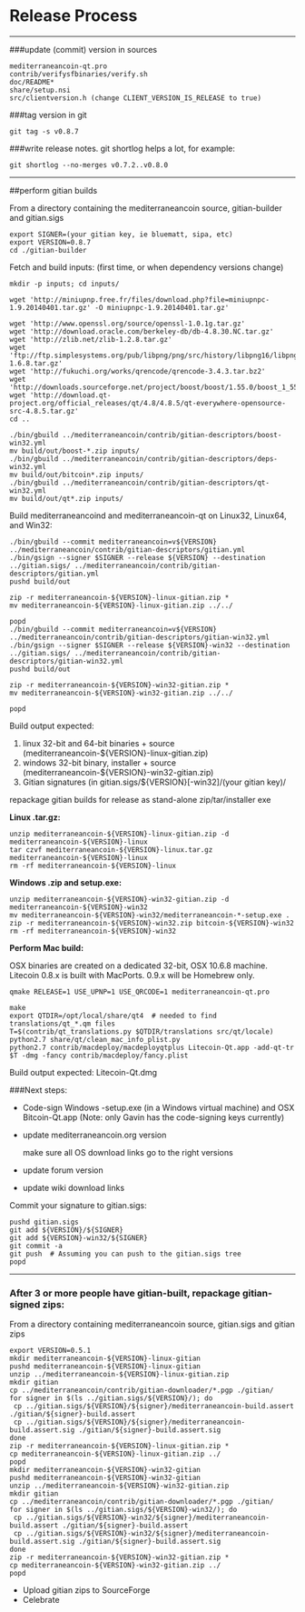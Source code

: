 Release Process
====================

* * *

###update (commit) version in sources

 
	mediterraneancoin-qt.pro 
	contrib/verifysfbinaries/verify.sh
	doc/README*
	share/setup.nsi
	src/clientversion.h (change CLIENT_VERSION_IS_RELEASE to true)

###tag version in git

	git tag -s v0.8.7

###write release notes. git shortlog helps a lot, for example:

	git shortlog --no-merges v0.7.2..v0.8.0

* * *

##perform gitian builds

 From a directory containing the mediterraneancoin source, gitian-builder and gitian.sigs
  
	export SIGNER=(your gitian key, ie bluematt, sipa, etc)
	export VERSION=0.8.7
	cd ./gitian-builder

 Fetch and build inputs: (first time, or when dependency versions change)

	mkdir -p inputs; cd inputs/
 
	wget 'http://miniupnp.free.fr/files/download.php?file=miniupnpc-1.9.20140401.tar.gz' -O miniupnpc-1.9.20140401.tar.gz'
 
	wget 'http://www.openssl.org/source/openssl-1.0.1g.tar.gz'
	wget 'http://download.oracle.com/berkeley-db/db-4.8.30.NC.tar.gz'
	wget 'http://zlib.net/zlib-1.2.8.tar.gz'
	wget 'ftp://ftp.simplesystems.org/pub/libpng/png/src/history/libpng16/libpng-1.6.8.tar.gz'
	wget 'http://fukuchi.org/works/qrencode/qrencode-3.4.3.tar.bz2'
	wget 'http://downloads.sourceforge.net/project/boost/boost/1.55.0/boost_1_55_0.tar.bz2'
	wget 'http://download.qt-project.org/official_releases/qt/4.8/4.8.5/qt-everywhere-opensource-src-4.8.5.tar.gz'
	cd ..
 
	./bin/gbuild ../mediterraneancoin/contrib/gitian-descriptors/boost-win32.yml
	mv build/out/boost-*.zip inputs/
	./bin/gbuild ../mediterraneancoin/contrib/gitian-descriptors/deps-win32.yml
	mv build/out/bitcoin*.zip inputs/
	./bin/gbuild ../mediterraneancoin/contrib/gitian-descriptors/qt-win32.yml
	mv build/out/qt*.zip inputs/
 

 Build mediterraneancoind and mediterraneancoin-qt on Linux32, Linux64, and Win32:
  
	./bin/gbuild --commit mediterraneancoin=v${VERSION} ../mediterraneancoin/contrib/gitian-descriptors/gitian.yml
	./bin/gsign --signer $SIGNER --release ${VERSION} --destination ../gitian.sigs/ ../mediterraneancoin/contrib/gitian-descriptors/gitian.yml
	pushd build/out
 
	zip -r mediterraneancoin-${VERSION}-linux-gitian.zip *
	mv mediterraneancoin-${VERSION}-linux-gitian.zip ../../
 
	popd
	./bin/gbuild --commit mediterraneancoin=v${VERSION} ../mediterraneancoin/contrib/gitian-descriptors/gitian-win32.yml
	./bin/gsign --signer $SIGNER --release ${VERSION}-win32 --destination ../gitian.sigs/ ../mediterraneancoin/contrib/gitian-descriptors/gitian-win32.yml
	pushd build/out
 
	zip -r mediterraneancoin-${VERSION}-win32-gitian.zip *
	mv mediterraneancoin-${VERSION}-win32-gitian.zip ../../
 
	popd

  Build output expected:

  1. linux 32-bit and 64-bit binaries + source (mediterraneancoin-${VERSION}-linux-gitian.zip)
  2. windows 32-bit binary, installer + source (mediterraneancoin-${VERSION}-win32-gitian.zip)
  3. Gitian signatures (in gitian.sigs/${VERSION}[-win32]/(your gitian key)/

repackage gitian builds for release as stand-alone zip/tar/installer exe

**Linux .tar.gz:**

	unzip mediterraneancoin-${VERSION}-linux-gitian.zip -d mediterraneancoin-${VERSION}-linux
	tar czvf mediterraneancoin-${VERSION}-linux.tar.gz mediterraneancoin-${VERSION}-linux
	rm -rf mediterraneancoin-${VERSION}-linux

**Windows .zip and setup.exe:**

	unzip mediterraneancoin-${VERSION}-win32-gitian.zip -d mediterraneancoin-${VERSION}-win32
	mv mediterraneancoin-${VERSION}-win32/mediterraneancoin-*-setup.exe .
	zip -r mediterraneancoin-${VERSION}-win32.zip bitcoin-${VERSION}-win32
	rm -rf mediterraneancoin-${VERSION}-win32

**Perform Mac build:**

  OSX binaries are created on a dedicated 32-bit, OSX 10.6.8 machine.
  Litecoin 0.8.x is built with MacPorts.  0.9.x will be Homebrew only.


	qmake RELEASE=1 USE_UPNP=1 USE_QRCODE=1 mediterraneancoin-qt.pro
 
	make
	export QTDIR=/opt/local/share/qt4  # needed to find translations/qt_*.qm files
	T=$(contrib/qt_translations.py $QTDIR/translations src/qt/locale)
	python2.7 share/qt/clean_mac_info_plist.py
	python2.7 contrib/macdeploy/macdeployqtplus Litecoin-Qt.app -add-qt-tr $T -dmg -fancy contrib/macdeploy/fancy.plist

 Build output expected: Litecoin-Qt.dmg

###Next steps:

* Code-sign Windows -setup.exe (in a Windows virtual machine) and
  OSX Bitcoin-Qt.app (Note: only Gavin has the code-signing keys currently)


* update mediterraneancoin.org version
 
  make sure all OS download links go to the right versions

* update forum version

* update wiki download links

 
Commit your signature to gitian.sigs:

	pushd gitian.sigs
	git add ${VERSION}/${SIGNER}
	git add ${VERSION}-win32/${SIGNER}
	git commit -a
	git push  # Assuming you can push to the gitian.sigs tree
	popd


-------------------------------------------------------------------------

### After 3 or more people have gitian-built, repackage gitian-signed zips:

From a directory containing mediterraneancoin source, gitian.sigs and gitian zips

	export VERSION=0.5.1
	mkdir mediterraneancoin-${VERSION}-linux-gitian
	pushd mediterraneancoin-${VERSION}-linux-gitian
	unzip ../mediterraneancoin-${VERSION}-linux-gitian.zip
	mkdir gitian
	cp ../mediterraneancoin/contrib/gitian-downloader/*.pgp ./gitian/
	for signer in $(ls ../gitian.sigs/${VERSION}/); do
	 cp ../gitian.sigs/${VERSION}/${signer}/mediterraneancoin-build.assert ./gitian/${signer}-build.assert
	 cp ../gitian.sigs/${VERSION}/${signer}/mediterraneancoin-build.assert.sig ./gitian/${signer}-build.assert.sig
	done
	zip -r mediterraneancoin-${VERSION}-linux-gitian.zip *
	cp mediterraneancoin-${VERSION}-linux-gitian.zip ../
	popd
	mkdir mediterraneancoin-${VERSION}-win32-gitian
	pushd mediterraneancoin-${VERSION}-win32-gitian
	unzip ../mediterraneancoin-${VERSION}-win32-gitian.zip
	mkdir gitian
	cp ../mediterraneancoin/contrib/gitian-downloader/*.pgp ./gitian/
	for signer in $(ls ../gitian.sigs/${VERSION}-win32/); do
	 cp ../gitian.sigs/${VERSION}-win32/${signer}/mediterraneancoin-build.assert ./gitian/${signer}-build.assert
	 cp ../gitian.sigs/${VERSION}-win32/${signer}/mediterraneancoin-build.assert.sig ./gitian/${signer}-build.assert.sig
	done
	zip -r mediterraneancoin-${VERSION}-win32-gitian.zip *
	cp mediterraneancoin-${VERSION}-win32-gitian.zip ../
	popd

- Upload gitian zips to SourceForge
- Celebrate 

